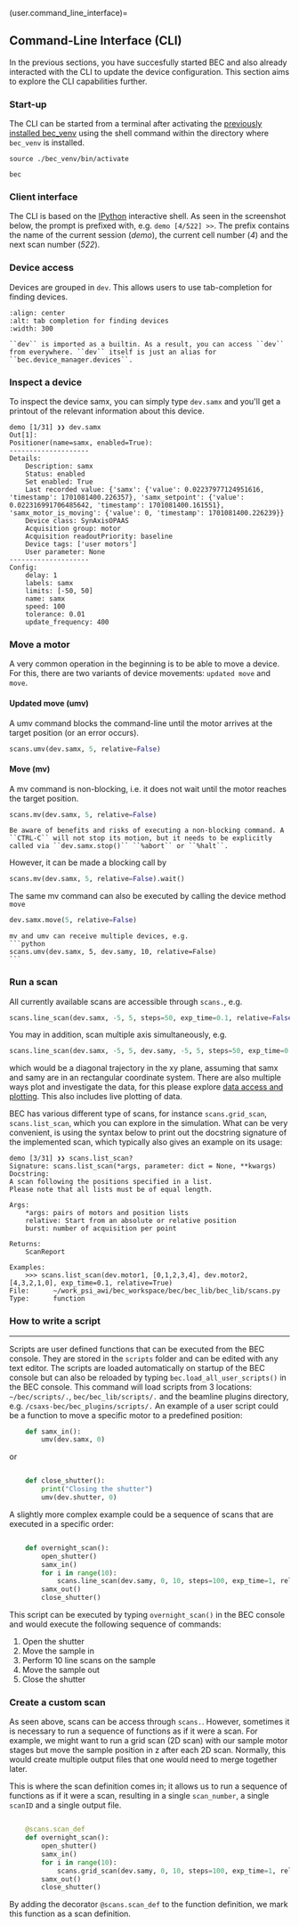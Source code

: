 (user.command_line_interface)=
## Command-Line Interface (CLI)

In the previous sections, you have succesfully started BEC and also already interacted with the CLI to update the device configuration. 
This section aims to explore the CLI capabilities further.

### Start-up
The CLI can be started from a terminal after activating the [previously installed bec_venv](#user.installation) using the shell command within the directory where ``bec_venv`` is installed.
```{code-block} bash
source ./bec_venv/bin/activate
```
```{code-block} bash
bec
```

### Client interface
The CLI is based on the [IPython](https://ipython.org/) interactive shell. 
As seen in the screenshot below, the prompt is prefixed with, e.g. ``demo [4/522] >>``. 
The prefix contains the name of the current session (*demo*), the current cell number (*4*) and the next scan number (*522*).

### Device access
Devices are grouped in ``dev``. 
This allows users to use tab-completion for finding devices.

```{image} ../assets/tab-complete-devices.png
:align: center
:alt: tab completion for finding devices
:width: 300
```

```{hint}
``dev`` is imported as a builtin. As a result, you can access ``dev`` from everywhere. ``dev`` itself is just an alias for ``bec.device_manager.devices``.
```

### Inspect a device

To inspect the device samx, you can simply type ``dev.samx`` and you'll get a printout of the relevant information about this device.
```ipython
demo [1/31] ❯❯ dev.samx
Out[1]:
Positioner(name=samx, enabled=True):
--------------------
Details:
	Description: samx
	Status: enabled
	Set enabled: True
	Last recorded value: {'samx': {'value': 0.02237977124951616, 'timestamp': 1701081400.226357}, 'samx_setpoint': {'value': 0.022316991706485642, 'timestamp': 1701081400.161551}, 'samx_motor_is_moving': {'value': 0, 'timestamp': 1701081400.226239}}
	Device class: SynAxisOPAAS
	Acquisition group: motor
	Acquisition readoutPriority: baseline
	Device tags: ['user motors']
	User parameter: None
--------------------
Config:
	delay: 1
	labels: samx
	limits: [-50, 50]
	name: samx
	speed: 100
	tolerance: 0.01
	update_frequency: 400
```

### Move a motor

A very common operation in the beginning is to be able to move a device. 
For this, there are two variants of device movements: `updated move` and `move`.

#### Updated move (umv)

A umv command blocks the command-line until the motor arrives at the target position (or an error occurs).

```python
scans.umv(dev.samx, 5, relative=False)
```

#### Move (mv)

A mv command is non-blocking, i.e. it does not wait until the motor reaches the target position.

```python
scans.mv(dev.samx, 5, relative=False)
```

```{note}
Be aware of benefits and risks of executing a non-blocking command. A ``CTRL-C`` will not stop its motion, but it needs to be explicitly called via ``dev.samx.stop()`` ``%abort`` or ``%halt``.
```
However, it can be made a blocking call by

```python
scans.mv(dev.samx, 5, relative=False).wait()
```

The same mv command can also be executed by calling the device method `move`

```python
dev.samx.move(5, relative=False)
```

````{note}
mv and umv can receive multiple devices, e.g.
```python
scans.umv(dev.samx, 5, dev.samy, 10, relative=False)
```
````

### Run a scan

All currently available scans are accessible through `scans.`, e.g.

```python
scans.line_scan(dev.samx, -5, 5, steps=50, exp_time=0.1, relative=False)
```
You may in addition, scan multiple axis simultaneously, e.g.
```python
scans.line_scan(dev.samx, -5, 5, dev.samy, -5, 5, steps=50, exp_time=0.1, relative=False)
```
which would be a diagonal trajectory in the xy plane, assuming that samx and samy are in an rectangular coordinate system.
There are also multiple ways plot and investigate the data, for this please explore [data access and plotting](#user.data_access_and_plotting). 
This also includes live plotting of data.

BEC has various different type of scans, for instance `scans.grid_scan`, `scans.list_scan`, which you can explore in the simulation. 
What can be very convenient, is using the syntax below to print out the docstring signature of the implemented scan, which typically also gives an example on its usage:

```ipython
demo [3/31] ❯❯ scans.list_scan?
Signature: scans.list_scan(*args, parameter: dict = None, **kwargs)
Docstring:
A scan following the positions specified in a list.
Please note that all lists must be of equal length.

Args:
    *args: pairs of motors and position lists
    relative: Start from an absolute or relative position
    burst: number of acquisition per point

Returns:
    ScanReport

Examples:
    >>> scans.list_scan(dev.motor1, [0,1,2,3,4], dev.motor2, [4,3,2,1,0], exp_time=0.1, relative=True)
File:      ~/work_psi_awi/bec_workspace/bec/bec_lib/bec_lib/scans.py
Type:      function
```


### How to write a script
-----------------------

Scripts are user defined functions that can be executed from the BEC console. 
They are stored in the ``scripts`` folder and can be edited with any text editor. 
The scripts are loaded automatically on startup of the BEC console but can also be reloaded by typing ``bec.load_all_user_scripts()`` in the BEC console.
This command will load scripts from 3 locations: `~/bec/scripts/.`, `bec/bec_lib/scripts/.` and the beamline plugins directory, e.g. `/csaxs-bec/bec_plugins/scripts/.`
An example of a user script could be a function to move a specific motor to a predefined position:

```python 
    def samx_in():
        umv(dev.samx, 0)
```

or 

```python 

    def close_shutter():
        print("Closing the shutter")
        umv(dev.shutter, 0)
```

A slightly more complex example could be a sequence of scans that are executed in a specific order:

```python

    def overnight_scan():
        open_shutter()
        samx_in()
        for i in range(10):
            scans.line_scan(dev.samy, 0, 10, steps=100, exp_time=1, relative=False)
        samx_out()
        close_shutter()
```

This script can be executed by typing ``overnight_scan()`` in the BEC console and would execute the following sequence of commands:

1. Open the shutter
2. Move the sample in
3. Perform 10 line scans on the sample
4. Move the sample out
5. Close the shutter

### Create a custom scan

As seen above, scans can be access through `scans.`. 
However, sometimes it is necessary to run a sequence of functions as if it were a scan. 
For example, we might want to run a grid scan (2D scan) with our sample motor stages but move the sample position in z after each 2D scan. 
Normally, this would create multiple output files that one would need to merge together later. 

This is where the scan definition comes in; it allows us to run a sequence of functions as if it were a scan, resulting in a single `scan_number`, a single `scanID` and a single output file. 

```python

    @scans.scan_def
    def overnight_scan():
        open_shutter()
        samx_in()
        for i in range(10):
            scans.grid_scan(dev.samy, 0, 10, steps=100, exp_time=1, relative=False)
        samx_out()
        close_shutter()
```

By adding the decorator ``@scans.scan_def`` to the function definition, we mark this function as a scan definition.


